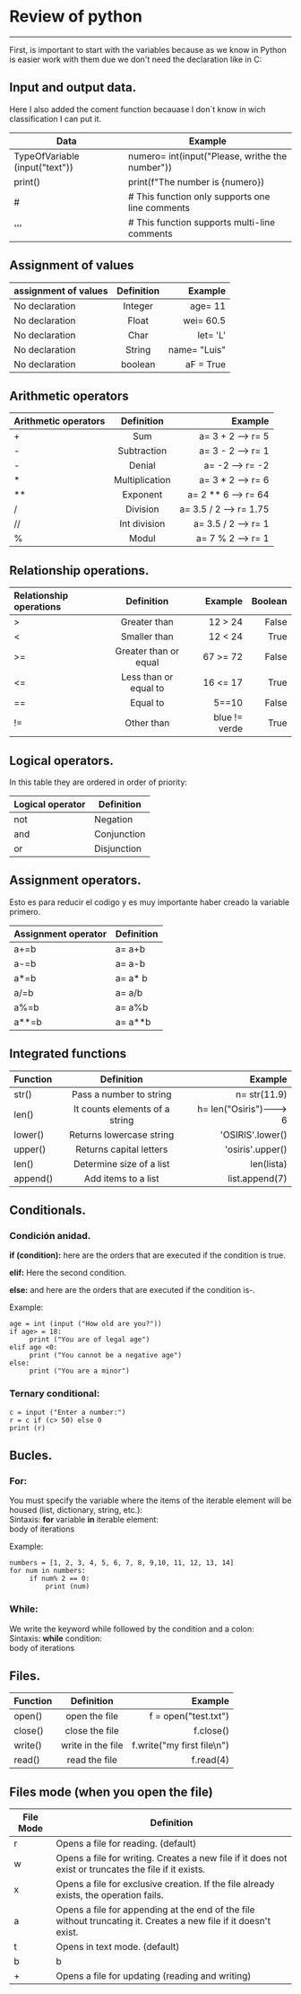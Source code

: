 # Review of python
---------------------------------------------------------------------------------------------------------------------------------------------------------
First, is important to start with the variables because as we know in Python is easier work with them due we don't need the declaration like in C:

## Input and output data.
Here I also added the coment function becauase I don´t know in wich classification I can put it.

| **Data**                        | **Example**                                    |
| ----------                      | ----------                                     |
| TypeOfVariable (input("text"))  | numero= int(input("Please, writhe the number"))|
| print()                         | print(f"The number is {numero})                |
| #                               | # This function only supports one line comments|
| '''                             | # This function supports multi-line   comments |

## Assignment of values

| **assignment of values**     | **Definition** | **Example**  |
| :----------------            | :------------: | ---------:   |
| No declaration               | Integer        | age= 11      |
| No declaration               | Float          | wei= 60.5    |
| No declaration               | Char           | let= 'L'     |
| No declaration               | String         | name= "Luis" |
| No declaration               | boolean        | aF = True    |

## Arithmetic operators

| **Arithmetic operators**     | **Definition** | **Example**             |
| :----------------            | :------------: | ---------:              |
| +                            | Sum            | a= 3 + 2  --> r= 5      |
| -                            | Subtraction    | a= 3 - 2  --> r= 1      |
| -                            | Denial         | a= -2     --> r= -2     |
| *                            | Multiplication | a= 3 * 2  --> r= 6      |
| **                           | Exponent       | a= 2 ** 6 --> r= 64     |
| /                            | Division       | a= 3.5 / 2 --> r= 1.75  |
| //                           | Int division   | a= 3.5 / 2 --> r= 1     |
| %                            | Modul          | a= 7 % 2   --> r= 1     |

## Relationship operations.

| **Relationship operations**  | **Definition**       | **Example**             | **Boolean** |
| :----------------            | :------------:       | ---------:              |  ---------: |   
| >                            | Greater than         | 12 > 24                 | False       |
| <                            | Smaller than         | 12 < 24                 | True        |
| >=                           | Greater than or equal| 67 >= 72                | False       |
| <=                           | Less than or equal to| 16 <= 17                | True        |
| ==                           | Equal to             | 5==10                   | False       |
| !=                           | Other than           | blue != verde           | True        |


## Logical operators.
In this table they are ordered in order of priority:

| **Logical operator** | **Definition** |
| ----------           | ----------     |
| not                  | Negation       |
| and                  | Conjunction    |
| or                   | Disjunction    |

## Assignment operators.
Esto es para reducir el codigo y es muy importante haber creado la variable primero.

| **Assignment operator** | **Definition** |
| ----------              | ----------     |
| a+=b                    | a= a+b         |
| a-=b                    | a= a-b         |
| a*=b                    | a= a* b        |
| a/=b                    | a= a/b         |
| a%=b                    | a= a%b         |
| a**=b                   | a= a**b        |

## Integrated functions

| **Function**        | **Definition**                | **Example**            |
| :----------------   | :------------:                | ---------:             |
| str()               | Pass a number to string       | n= str(11.9)           |
| len()               | It counts elements of a string| h= len("Osiris")---> 6 |
| lower()             | Returns lowercase string      | 'OSIRIS'.lower()       |
| upper()             | Returns capital letters       | 'osiris'.upper()       |
| len()               | Determine size of a list      | len(lista)             |
| append()            | Add items to a list           | list.append(7)         |

## Conditionals.

### Condición anidad.
 **if (condition):**
     here are the orders that are executed if the condition is true.  
     
 **elif:**
      Here the second condition.  
      
 **else:**
     and here are the orders that are executed if the condition is-.  
     
     
Example:
```
age = int (input ("How old are you?"))
if age> = 18:
     print ("You are of legal age")
elif age <0:
     print ("You cannot be a negative age")
else:
     print ("You are a minor")
```
### Ternary conditional:
```
c = input ("Enter a number:")
r = c if (c> 50) else 0
print (r)
```
## Bucles.
### For: 
You must specify the variable where the items of the iterable element will be housed (list, dictionary, string, etc.):  
Sintaxis:
**for** variable **in** iterable element:  
  body of iterations
       
Example:
```
numbers = [1, 2, 3, 4, 5, 6, 7, 8, 9,10, 11, 12, 13, 14]
for num in numbers:
     if num% 2 == 0:
         print (num)
```
### While:
We write the keyword while followed by the condition and a colon:  
Sintaxis:
**while** condition:  
   body of iterations
## Files.

| **Function**        | **Definition**    | **Example**               |
| :----------------   | :------------:    | ---------:                |
| open()              | open the file     | f = open("test.txt")      |
| close()             | close the file    | f.close()                 |
| write()             | write in the file | f.write("my first file\n")|
| read()              | read the file     | f.read(4)                 |

## Files mode (when you open the file)

| **File Mode**        | **Definition**                                                                                                   |
| ----------           | ----------                                                                                                       |
| r                    | Opens a file for reading. (default)                                                                              |
| w                    | Opens a file for writing. Creates a new file if it does not exist or truncates the file if it exists.            |
| x                    | Opens a file for exclusive creation. If the file already exists, the operation fails.                            |
| a                    | Opens a file for appending at the end of the file without truncating it. Creates a new file if it doesn't  exist.|
| t                    | Opens in text mode. (default)                                                                                    |
| b                    | b                                                                                                                |
| +                    | Opens a file for updating (reading and writing)                                                                  |


